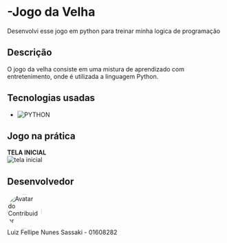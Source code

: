 ﻿# -Jogo da Velha
Desenvolvi esse jogo em python para treinar minha logica de programação

## Descrição
O jogo da velha consiste em uma mistura de aprendizado com entretenimento, onde é utilizada a linguagem Python.


## Tecnologias usadas

* ![PYTHON](https://img.shields.io/badge/python-3670A0?style=for-the-badge&logo=python&logoColor=ffdd54)  




 ## Jogo na prática

<B>TELA INICIAL</B><br>
<img src="tic-tac-toe/images/jogodavelha.png" alt="tela inicial">


## Desenvolvedor

<a href="https://github.com/Luiz-sassaki"/>
<img src="https://avatars.githubusercontent.com/u/146211106?v=4" width="80px;" style="border-radius: 50%;" alt="Avatar do Contribuidor"/>
</a>

<div> 
Luiz Fellipe Nunes Sassaki - 01608282 <br>
 
</div>
